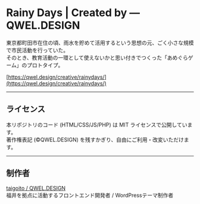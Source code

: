 # Rainy Days | Created by ― QWEL.DESIGN

東京都町田市在住の頃、雨水を貯めて活用するという思想の元、ごく小さな規模で市民活動を行っていた。  
そのとき、教育活動の一環として使えないかと思い付きでつくった「あめぐらゲーム」のプロトタイプ。

[https://qwel.design/creative/rainydays/](https://qwel.design/creative/rainydays/)

---

## ライセンス

本リポジトリのコード (HTML/CSS/JS/PHP) は MIT ライセンスで公開しています。  
著作権表記 (&copy;QWEL.DESIGN) を残すかぎり、自由にご利用・改変いただけます。

---

## 制作者

[taigoito / QWEL.DESIGN](https://qwel.design)  
福井を拠点に活動するフロントエンド開発者 / WordPressテーマ制作者
